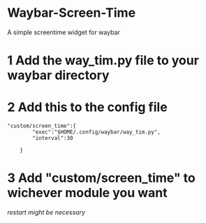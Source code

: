 # Waybar-Screen-Time
A simple screentime widget for waybar

# 1 Add the way_tim.py file to your waybar directory

# 2 Add this to the config file

```
"custom/screen_time":{
        "exec":"$HOME/.config/waybar/way_tim.py",
        "interval":30

    }
```

# 3 Add  "custom/screen_time" to wichever module you want

*restart might be necessary*
